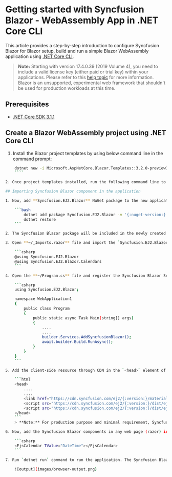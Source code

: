 <!-- markdownlint-disable MD024 -->

# Getting started with Syncfusion Blazor - WebAssembly App in .NET Core CLI

This article provides a step-by-step introduction to configure Syncfusion Blazor for Blazor setup, build and run a simple Blazor WebAssembly application using [.NET Core CLI](https://dotnet.microsoft.com/download/dotnet-core/3.1).

> **Note:** Starting with version 17.4.0.39 (2019 Volume 4), you need to include a valid license key (either paid or trial key) within your applications. Please refer to this [help topic](https://help.syncfusion.com/common/essential-studio/licensing/license-key#blazor) for more information.
> Blazor is an unsupported, experimental web framework that shouldn't be used for production workloads at this time.

## Prerequisites

* [.NET Core SDK 3.1.1](https://dotnet.microsoft.com/download/dotnet-core/3.1)

## Create a Blazor WebAssembly project using .NET Core CLI

1. Install the Blazor project templates by using below command line in the command prompt:

```bash
    dotnet new -i Microsoft.AspNetCore.Blazor.Templates::3.2.0-preview1.20073.1
    ````

2. Once project templates installed, run the following command line to create a new Blazor WebAssembly application.

## Importing Syncfusion Blazor component in the application

1. Now, add **Syncfusion.EJ2.Blazor** NuGet package to the new application using below command line.

    ```bash
        dotnet add package Syncfusion.EJ2.Blazor -v '{:nuget-version:}'
        dotnet restore
    ```

2. The Syncfusion Blazor package will be included in the newly created project after the installation process is completed.

3. Open **~/_Imports.razor** file and import the `Syncfusion.EJ2.Blazor`.

    ```csharp
    @using Syncfusion.EJ2.Blazor
    @using Syncfusion.EJ2.Blazor.Calendars
    ```

4. Open the **~/Program.cs** file and register the Syncfusion Blazor Service.

    ```csharp
    using Syncfusion.EJ2.Blazor;

    namespace WebApplication1
    {
        public class Program
        {
            public static async Task Main(string[] args)
            {
                ....
                ....
                builder.Services.AddSyncfusionBlazor();
                await.builder.Build.RunAsync();
            }
        }
    }
    ```

5. Add the client-side resource through CDN in the `<head>` element of the **~/wwwroot/index.html** page.

    ```html
    <head>
        ....
        ....
        <link href="https://cdn.syncfusion.com/ej2/{:version:}/material.css" rel="stylesheet" />
        <script src="https://cdn.syncfusion.com/ej2/{:version:}/dist/ej2.min.js"></script>
        <script src="https://cdn.syncfusion.com/ej2/{:version:}/dist/ejs.interop.min.js"></script>
    </head>
    ```
    > **Note:** For production purpose and minimal requirement, Syncfusion provides an option to generate scripts and styles of selective control by using the Custom Resource Generator ([CRG](https://crg.syncfusion.com/)) web tool. Refer to this help documentation [link](../common/custom-resource-generator) for more details on CRG.

6. Now, add the Syncfusion Blazor components in any web page (razor) in the `~/Pages` folder. For example, the calendar component is added in the **~/Pages/Index.razor** page.

    ```csharp
    <EjsCalendar TValue="DateTime"></EjsCalendar>
    ```

7. Run `dotnet run` command to run the application. The Syncfusion Blazor Calendar component will render in the web browser.

    ![output](images/browser-output.png)
